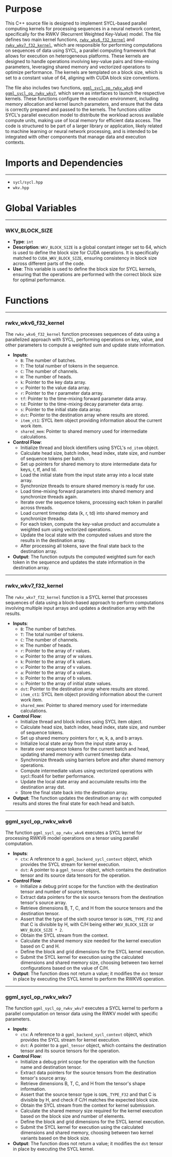 # Purpose
This C++ source file is designed to implement SYCL-based parallel computing kernels for processing sequences in a neural network context, specifically for the RWKV (Recurrent Weighted Key-Value) model. The file defines two main kernel functions, [`rwkv_wkv6_f32_kernel`](#rwkv_wkv6_f32_kernel) and [`rwkv_wkv7_f32_kernel`](#rwkv_wkv7_f32_kernel), which are responsible for performing computations on sequences of data using SYCL, a parallel computing framework that allows for execution on heterogeneous platforms. These kernels are designed to handle operations involving key-value pairs and time-mixing parameters, leveraging shared memory and vectorized operations to optimize performance. The kernels are templated on a block size, which is set to a constant value of 64, aligning with CUDA block size conventions.

The file also includes two functions, [`ggml_sycl_op_rwkv_wkv6`](#ggml_sycl_op_rwkv_wkv6) and [`ggml_sycl_op_rwkv_wkv7`](#ggml_sycl_op_rwkv_wkv7), which serve as interfaces to launch the respective kernels. These functions configure the execution environment, including memory allocation and kernel launch parameters, and ensure that the data is correctly prepared and passed to the kernels. The functions utilize SYCL's parallel execution model to distribute the workload across available compute units, making use of local memory for efficient data access. The code is structured to be part of a larger library or application, likely related to machine learning or neural network processing, and is intended to be integrated with other components that manage data and execution contexts.
# Imports and Dependencies

---
- `sycl/sycl.hpp`
- `wkv.hpp`


# Global Variables

---
### WKV\_BLOCK\_SIZE
- **Type**: ``int``
- **Description**: `WKV_BLOCK_SIZE` is a global constant integer set to 64, which is used to define the block size for CUDA operations. It is specifically matched to `CUDA_WKV_BLOCK_SIZE`, ensuring consistency in block size across different parts of the code.
- **Use**: This variable is used to define the block size for SYCL kernels, ensuring that the operations are performed with the correct block size for optimal performance.


# Functions

---
### rwkv\_wkv6\_f32\_kernel<!-- {{#callable:rwkv_wkv6_f32_kernel}} -->
The `rwkv_wkv6_f32_kernel` function processes sequences of data using a parallelized approach with SYCL, performing operations on key, value, and other parameters to compute a weighted sum and update state information.
- **Inputs**:
    - `B`: The number of batches.
    - `T`: The total number of tokens in the sequence.
    - `C`: The number of channels.
    - `H`: The number of heads.
    - `k`: Pointer to the key data array.
    - `v`: Pointer to the value data array.
    - `r`: Pointer to the r parameter data array.
    - `tf`: Pointer to the time-mixing forward parameter data array.
    - `td`: Pointer to the time-mixing decay parameter data array.
    - `s`: Pointer to the initial state data array.
    - `dst`: Pointer to the destination array where results are stored.
    - `item_ct1`: SYCL item object providing information about the current work item.
    - `shared_mem`: Pointer to shared memory used for intermediate calculations.
- **Control Flow**:
    - Initialize thread and block identifiers using SYCL's `nd_item` object.
    - Calculate head size, batch index, head index, state size, and number of sequence tokens per batch.
    - Set up pointers for shared memory to store intermediate data for keys, r, tf, and td.
    - Load the initial state from the input state array into a local state array.
    - Synchronize threads to ensure shared memory is ready for use.
    - Load time-mixing forward parameters into shared memory and synchronize threads again.
    - Iterate over the sequence tokens, processing each token in parallel across threads.
    - Load current timestep data (k, r, td) into shared memory and synchronize threads.
    - For each token, compute the key-value product and accumulate a weighted sum using vectorized operations.
    - Update the local state with the computed values and store the results in the destination array.
    - After processing all tokens, save the final state back to the destination array.
- **Output**: The function outputs the computed weighted sum for each token in the sequence and updates the state information in the destination array.


---
### rwkv\_wkv7\_f32\_kernel<!-- {{#callable:rwkv_wkv7_f32_kernel}} -->
The `rwkv_wkv7_f32_kernel` function is a SYCL kernel that processes sequences of data using a block-based approach to perform computations involving multiple input arrays and updates a destination array with the results.
- **Inputs**:
    - `B`: The number of batches.
    - `T`: The total number of tokens.
    - `C`: The number of channels.
    - `H`: The number of heads.
    - `r`: Pointer to the array of r values.
    - `w`: Pointer to the array of w values.
    - `k`: Pointer to the array of k values.
    - `v`: Pointer to the array of v values.
    - `a`: Pointer to the array of a values.
    - `b`: Pointer to the array of b values.
    - `s`: Pointer to the array of initial state values.
    - `dst`: Pointer to the destination array where results are stored.
    - `item_ct1`: SYCL item object providing information about the current work item.
    - `shared_mem`: Pointer to shared memory used for intermediate calculations.
- **Control Flow**:
    - Initialize thread and block indices using SYCL item object.
    - Calculate head size, batch index, head index, state size, and number of sequence tokens.
    - Set up shared memory pointers for r, w, k, a, and b arrays.
    - Initialize local state array from the input state array s.
    - Iterate over sequence tokens for the current batch and head, updating shared memory with current timestep data.
    - Synchronize threads using barriers before and after shared memory operations.
    - Compute intermediate values using vectorized operations with sycl::float4 for better performance.
    - Update the local state array and accumulate results into the destination array dst.
    - Store the final state back into the destination array.
- **Output**: The function updates the destination array `dst` with computed results and stores the final state for each head and batch.


---
### ggml\_sycl\_op\_rwkv\_wkv6<!-- {{#callable:ggml_sycl_op_rwkv_wkv6}} -->
The function `ggml_sycl_op_rwkv_wkv6` executes a SYCL kernel for processing RWKV6 model operations on a tensor using parallel computation.
- **Inputs**:
    - `ctx`: A reference to a `ggml_backend_sycl_context` object, which provides the SYCL stream for kernel execution.
    - `dst`: A pointer to a `ggml_tensor` object, which contains the destination tensor and its source data tensors for the operation.
- **Control Flow**:
    - Initialize a debug print scope for the function with the destination tensor and number of source tensors.
    - Extract data pointers for the six source tensors from the destination tensor's source array.
    - Retrieve dimensions B, T, C, and H from the source tensors and the destination tensor.
    - Assert that the type of the sixth source tensor is `GGML_TYPE_F32` and that C is divisible by H, with C/H being either `WKV_BLOCK_SIZE` or `WKV_BLOCK_SIZE * 2`.
    - Obtain the SYCL stream from the context.
    - Calculate the shared memory size needed for the kernel execution based on C and H.
    - Define the block and grid dimensions for the SYCL kernel execution.
    - Submit the SYCL kernel for execution using the calculated dimensions and shared memory size, choosing between two kernel configurations based on the value of C/H.
- **Output**: The function does not return a value; it modifies the `dst` tensor in place by executing the SYCL kernel to perform the RWKV6 operation.


---
### ggml\_sycl\_op\_rwkv\_wkv7<!-- {{#callable:ggml_sycl_op_rwkv_wkv7}} -->
The function `ggml_sycl_op_rwkv_wkv7` executes a SYCL kernel to perform a parallel computation on tensor data using the RWKV model with specific parameters.
- **Inputs**:
    - `ctx`: A reference to a `ggml_backend_sycl_context` object, which provides the SYCL stream for kernel execution.
    - `dst`: A pointer to a `ggml_tensor` object, which contains the destination tensor and its source tensors for the operation.
- **Control Flow**:
    - Initialize a debug print scope for the operation with the function name and destination tensor.
    - Extract data pointers for the source tensors from the destination tensor's source array.
    - Retrieve dimensions B, T, C, and H from the tensor's shape information.
    - Assert that the source tensor type is `GGML_TYPE_F32` and that C is divisible by H, and check if C/H matches the expected block size.
    - Obtain the SYCL stream from the context for kernel submission.
    - Calculate the shared memory size required for the kernel execution based on the block size and number of elements.
    - Define the block and grid dimensions for the SYCL kernel execution.
    - Submit the SYCL kernel for execution using the calculated dimensions and shared memory, choosing between two kernel variants based on the block size.
- **Output**: The function does not return a value; it modifies the `dst` tensor in place by executing the SYCL kernel.


